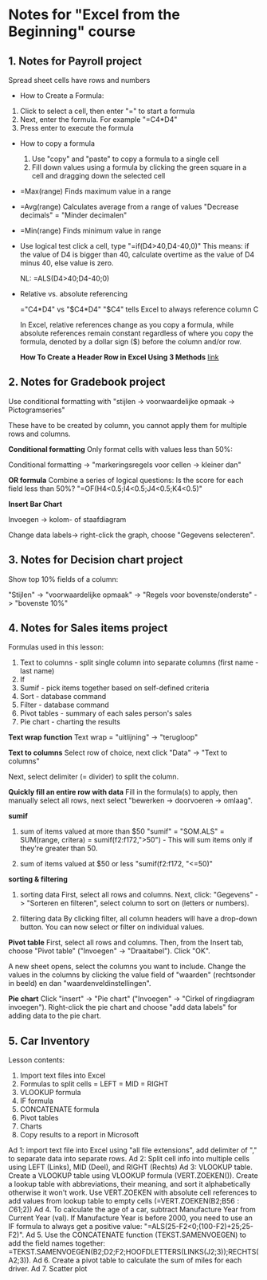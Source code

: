 # Notes for "Excel from the Beginning" course

## 1. Notes for Payroll project

Spread sheet cells have rows and numbers

* How to Create a Formula:

1) Click to select a cell, then enter "=" to start a formula
2) Next, enter the formula. For example "=C4*D4"
3) Press enter to execute the formula

* How to copy a formula
  1) Use "copy" and "paste" to copy a formula to a single cell
  2) Fill down values using a formula by clicking the green square in a cell and dragging down the selected cell

* =Max(range)
Finds maximum value in a range

* =Avg(range)
Calculates average from a range of values
"Decrease decimals" = "Minder decimalen"

* =Min(range)
Finds minimum value in range

* Use logical test
  click a cell, type "=if(D4>40,D4-40,0)"
  This means: if the value of D4 is bigger than 40, calculate overtime as the value of D4 minus 40, else value is zero.

  NL: =ALS(D4>40;D4-40;0)

* Relative vs. absolute referencing
  
  ="C4*D4" vs "$C4*D4"
  "$C4" tells Excel to always reference column C 

  In Excel, relative references change as you copy a formula, while absolute references remain constant regardless of where you copy the formula, denoted by a dollar sign ($) before the column and/or row. 


  **How To Create a Header Row in Excel Using 3 Methods** [link](https://www.indeed.com/career-advice/career-development/how-to-create-header-row-in-excel) 

## 2. Notes for Gradebook project

Use conditional formatting with "stijlen -> voorwaardelijke opmaak -> Pictogramseries"

These have to be created by column, you cannot apply them for multiple rows and columns.

**Conditional formatting**
Only format cells with values less than 50%:

Conditional formatting -> 
"markeringsregels voor cellen -> kleiner dan"

**OR formula**
Combine a series of logical questions:
Is the score for each field less than 50%?
"=OF(H4<0.5;I4<0.5;J4<0.5;K4<0.5)"

**Insert Bar Chart**

Invoegen -> kolom- of staafdiagram

Change data labels-> right-click the graph, choose "Gegevens selecteren". 

## 3. Notes for Decision chart project

Show top 10% fields of a column:

"Stijlen" -> "voorwaardelijke opmaak" -> "Regels voor bovenste/onderste" -> "bovenste 10%"

## 4. Notes for Sales items project

Formulas used in this lesson:
1) Text to columns - split single column into separate columns (first name - last name)
2) If 
3) Sumif - pick items together based on self-defined criteria
4) Sort - database command
5) Filter - database command
6) Pivot tables - summary of each sales person's sales
7) Pie chart - charting the results

**Text wrap function**
Text wrap = "uitlijning" -> "terugloop"

**Text to columns**
Select row of choice, next click "Data" -> "Text to columns"

Next, select delimiter (= divider) to split the column.

**Quickly fill an entire row with data**
Fill in the formula(s) to apply, then manually select all rows, next select "bewerken -> doorvoeren -> omlaag".

**sumif**
1) sum of items valued at more than $50
"sumif" = "SOM.ALS" = SUM(range, critera) = sumif(f2:f172,">50") - This will sum items only if they're greater than 50.

2) sum of items valued at $50 or less
  "sumif(f2:f172, "<=50)"

**sorting & filtering**

1) sorting data
First, select all rows and columns. Next, click:
"Gegevens" -> "Sorteren en filteren", select column to sort on (letters or numbers).

2) filtering data
By clicking filter, all column headers will have a drop-down button. You can now select or filter on individual values.

**Pivot table**
First, select all rows and columns. Then, from the Insert tab, choose "Pivot table" ("Invoegen" -> "Draaitabel"). Click "OK".

A new sheet opens, select the columns you want to include. Change the values in the columns by clicking the value field of "waarden" (rechtsonder in beeld) en dan "waardenveldinstellingen". 

**Pie chart**
Click "insert" -> "Pie chart" ("Invoegen" -> "Cirkel of ringdiagram invoegen"). Right-click the pie chart and choose "add data labels" for adding data to the pie chart.

## 5. Car Inventory

Lesson contents:
1) Import text files into Excel
2) Formulas to split cells = LEFT = MID = RIGHT
3) VLOOKUP formula
4) IF formula
5) CONCATENATE formula
6) Pivot tables
7) Charts
8) Copy results to a report in Microsoft

Ad 1: import text file into Excel using "all file extensions", add delimiter of "," to separate data into separate rows.
Ad 2: Split cell info into multiple cells using LEFT (Links), MID (Deel), and RIGHT (Rechts)
Ad 3: VLOOKUP table. Create a VLOOKUP table using VLOOKUP formula (VERT.ZOEKEN()). Create a lookup table with abbreviations, their meaning, and sort it alphabetically otherwise it won't work. Use VERT.ZOEKEN with absolute cell references to add values from lookup table to empty cells (=VERT.ZOEKEN(B2;B$56:C$61;2))
Ad 4. To calculate the age of a car, subtract Manufacture Year from Current Year (val). If Manufacture Year is before 2000, you need to use an IF formula to always get a positive value: "=ALS(25-F2<0;(100-F2)+25;25-F2)".
Ad 5. Use the CONCATENATE function (TEKST.SAMENVOEGEN) to add the field names together:
=TEKST.SAMENVOEGEN(B2;D2;F2;HOOFDLETTERS(LINKS(J2;3));RECHTS(A2;3)).
Ad 6. Create a pivot table to calculate the sum of miles for each driver.
Ad 7. Scatter plot 











 
